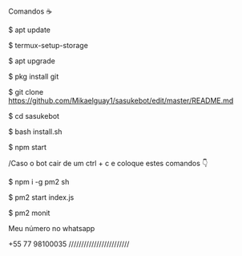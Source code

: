 Comandos ☕

$ apt update

$ termux-setup-storage

$ apt upgrade

$ pkg install git

$ git clone https://github.com/Mikaelguay1/sasukebot/edit/master/README.md

$ cd sasukebot

$ bash install.sh

$ npm start

/Caso o bot cair de um ctrl + c  e coloque estes comandos 👇

$ npm i -g pm2 sh


$ pm2 start index.js


$ pm2 monit


Meu número no whatsapp

+55 77 98100035 
////////////////////////
